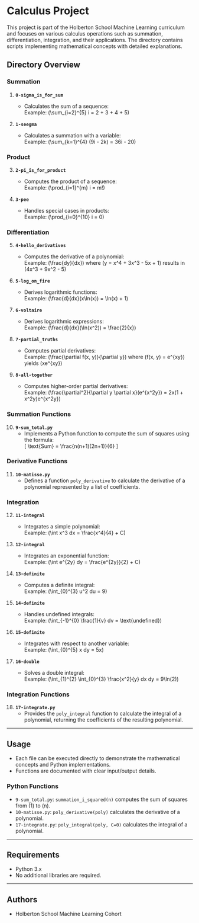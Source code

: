 # Calculus Project

This project is part of the Holberton School Machine Learning curriculum and focuses on various calculus operations such as summation, differentiation, integration, and their applications. The directory contains scripts implementing mathematical concepts with detailed explanations.

## Directory Overview

### Summation
1. **`0-sigma_is_for_sum`**
   - Calculates the sum of a sequence:  
     Example: \(\sum_{i=2}^{5} i = 2 + 3 + 4 + 5\)

2. **`1-seegma`**
   - Calculates a summation with a variable:  
     Example: \(\sum_{k=1}^{4} (9i - 2k) = 36i - 20\)

### Product
3. **`2-pi_is_for_product`**
   - Computes the product of a sequence:  
     Example: \(\prod_{i=1}^{m} i = m!\)

4. **`3-pee`**
   - Handles special cases in products:  
     Example: \(\prod_{i=0}^{10} i = 0\)

### Differentiation
5. **`4-hello_derivatives`**
   - Computes the derivative of a polynomial:  
     Example: \(\frac{dy}{dx}\) where \(y = x^4 + 3x^3 - 5x + 1\) results in \(4x^3 + 9x^2 - 5\)

6. **`5-log_on_fire`**
   - Derives logarithmic functions:  
     Example: \(\frac{d}{dx}(x\ln(x)) = \ln(x) + 1\)

7. **`6-voltaire`**
   - Derives logarithmic expressions:  
     Example: \(\frac{d}{dx}(\ln(x^2)) = \frac{2}{x}\)

8. **`7-partial_truths`**
   - Computes partial derivatives:  
     Example: \(\frac{\partial f(x, y)}{\partial y}\) where \(f(x, y) = e^{xy}\) yields \(xe^{xy}\)

9. **`8-all-together`**
   - Computes higher-order partial derivatives:  
     Example: \(\frac{\partial^2}{\partial y \partial x}(e^{x^2y}) = 2x(1 + x^2y)e^{x^2y}\)

### Summation Functions
10. **`9-sum_total.py`**
    - Implements a Python function to compute the sum of squares using the formula:  
      \[
      \text{Sum} = \frac{n(n+1)(2n+1)}{6}
      \]

### Derivative Functions
11. **`10-matisse.py`**
    - Defines a function `poly_derivative` to calculate the derivative of a polynomial represented by a list of coefficients.

### Integration
12. **`11-integral`**
    - Integrates a simple polynomial:  
      Example: \(\int x^3 dx = \frac{x^4}{4} + C\)

13. **`12-integral`**
    - Integrates an exponential function:  
      Example: \(\int e^{2y} dy = \frac{e^{2y}}{2} + C\)

14. **`13-definite`**
    - Computes a definite integral:  
      Example: \(\int_{0}^{3} u^2 du = 9\)

15. **`14-definite`**
    - Handles undefined integrals:  
      Example: \(\int_{-1}^{0} \frac{1}{v} dv = \text{undefined}\)

16. **`15-definite`**
    - Integrates with respect to another variable:  
      Example: \(\int_{0}^{5} x dy = 5x\)

17. **`16-double`**
    - Solves a double integral:  
      Example: \(\int_{1}^{2} \int_{0}^{3} \frac{x^2}{y} dx dy = 9\ln(2)\)

### Integration Functions
18. **`17-integrate.py`**
    - Provides the `poly_integral` function to calculate the integral of a polynomial, returning the coefficients of the resulting polynomial.

---

## Usage

- Each file can be executed directly to demonstrate the mathematical concepts and Python implementations.
- Functions are documented with clear input/output details.

### Python Functions
- `9-sum_total.py`: `summation_i_squared(n)` computes the sum of squares from \(1\) to \(n\).
- `10-matisse.py`: `poly_derivative(poly)` calculates the derivative of a polynomial.
- `17-integrate.py`: `poly_integral(poly, C=0)` calculates the integral of a polynomial.

---

## Requirements
- Python 3.x
- No additional libraries are required.

---

## Authors
- Holberton School Machine Learning Cohort

